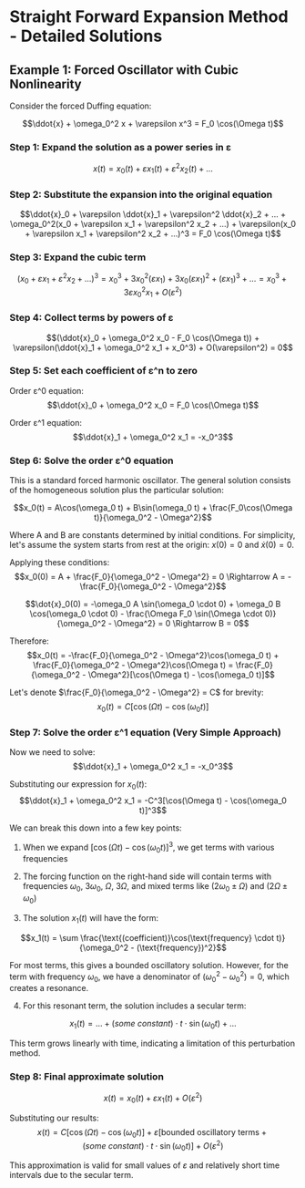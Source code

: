 # Straight Forward Expansion Method - Detailed Solutions

## Example 1: Forced Oscillator with Cubic Nonlinearity

Consider the forced Duffing equation:

$$\ddot{x} + \omega_0^2 x + \varepsilon x^3 = F_0 \cos(\Omega t)$$

### Step 1: Expand the solution as a power series in ε
$$x(t) = x_0(t) + \varepsilon x_1(t) + \varepsilon^2 x_2(t) + ...$$

### Step 2: Substitute the expansion into the original equation
$$\ddot{x}_0 + \varepsilon \ddot{x}_1 + \varepsilon^2 \ddot{x}_2 + ... + \omega_0^2(x_0 + \varepsilon x_1 + \varepsilon^2 x_2 + ...) + \varepsilon(x_0 + \varepsilon x_1 + \varepsilon^2 x_2 + ...)^3 = F_0 \cos(\Omega t)$$

### Step 3: Expand the cubic term
$$(x_0 + \varepsilon x_1 + \varepsilon^2 x_2 + ...)^3 = x_0^3 + 3x_0^2(\varepsilon x_1) + 3x_0(\varepsilon x_1)^2 + (\varepsilon x_1)^3 + ... = x_0^3 + 3\varepsilon x_0^2 x_1 + O(\varepsilon^2)$$

### Step 4: Collect terms by powers of ε
$$(\ddot{x}_0 + \omega_0^2 x_0 - F_0 \cos(\Omega t)) + \varepsilon(\ddot{x}_1 + \omega_0^2 x_1 + x_0^3) + O(\varepsilon^2) = 0$$

### Step 5: Set each coefficient of ε^n to zero
Order ε^0 equation:
$$\ddot{x}_0 + \omega_0^2 x_0 = F_0 \cos(\Omega t)$$

Order ε^1 equation:
$$\ddot{x}_1 + \omega_0^2 x_1 = -x_0^3$$

### Step 6: Solve the order ε^0 equation
This is a standard forced harmonic oscillator. The general solution consists of the homogeneous solution plus the particular solution:

$$x_0(t) = A\cos(\omega_0 t) + B\sin(\omega_0 t) + \frac{F_0\cos(\Omega t)}{\omega_0^2 - \Omega^2}$$

Where A and B are constants determined by initial conditions. For simplicity, let's assume the system starts from rest at the origin: $x(0) = 0$ and $\dot{x}(0) = 0$.

Applying these conditions:
$$x_0(0) = A + \frac{F_0}{\omega_0^2 - \Omega^2} = 0 \Rightarrow A = -\frac{F_0}{\omega_0^2 - \Omega^2}$$

$$\dot{x}_0(0) = -\omega_0 A \sin(\omega_0 \cdot 0) + \omega_0 B \cos(\omega_0 \cdot 0) - \frac{\Omega F_0 \sin(\Omega \cdot 0)}{\omega_0^2 - \Omega^2} = 0 \Rightarrow B = 0$$

Therefore:
$$x_0(t) = -\frac{F_0}{\omega_0^2 - \Omega^2}\cos(\omega_0 t) + \frac{F_0}{\omega_0^2 - \Omega^2}\cos(\Omega t) = \frac{F_0}{\omega_0^2 - \Omega^2}[\cos(\Omega t) - \cos(\omega_0 t)]$$

Let's denote $\frac{F_0}{\omega_0^2 - \Omega^2} = C$ for brevity:
$$x_0(t) = C[\cos(\Omega t) - \cos(\omega_0 t)]$$

### Step 7: Solve the order ε^1 equation (Very Simple Approach)

Now we need to solve:
$$\ddot{x}_1 + \omega_0^2 x_1 = -x_0^3$$

Substituting our expression for $x_0(t)$:
$$\ddot{x}_1 + \omega_0^2 x_1 = -C^3[\cos(\Omega t) - \cos(\omega_0 t)]^3$$

We can break this down into a few key points:

1. When we expand $[\cos(\Omega t) - \cos(\omega_0 t)]^3$, we get terms with various frequencies
2. The forcing function on the right-hand side will contain terms with frequencies $\omega_0$, $3\omega_0$, $\Omega$, $3\Omega$, and mixed terms like $(2\omega_0 \pm \Omega)$ and $(2\Omega \pm \omega_0)$

3. The solution $x_1(t)$ will have the form:

$$x_1(t) = \sum \frac{\text{(coefficient)}\cos(\text{frequency} \cdot t)}{\omega_0^2 - (\text{frequency})^2}$$

For most terms, this gives a bounded oscillatory solution. However, for the term with frequency $\omega_0$, we have a denominator of $(\omega_0^2 - \omega_0^2) = 0$, which creates a resonance.

4. For this resonant term, the solution includes a secular term:

$$x_1(t) = ... + (some~constant) \cdot t \cdot \sin(\omega_0 t) + ...$$

This term grows linearly with time, indicating a limitation of this perturbation method.

### Step 8: Final approximate solution
$$x(t) = x_0(t) + \varepsilon x_1(t) + O(\varepsilon^2)$$

Substituting our results:
$$x(t) = C[\cos(\Omega t) - \cos(\omega_0 t)] + \varepsilon \left[\text{bounded oscillatory terms} + (some~constant) \cdot t \cdot \sin(\omega_0 t)\right] + O(\varepsilon^2)$$

This approximation is valid for small values of $\varepsilon$ and relatively short time intervals due to the secular term.
